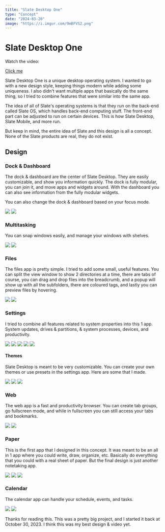 ```yaml
---
title: "Slate Desktop One"
type: "Concept"
date: "2024-03-20"
image: "https://i.imgur.com/9mBFVS2.png"
---
```


# Slate Desktop One

Watch the video:

[Click me](https://www.youtube.com/watch?v=Ir6WHnxKc10)

Slate Desktop One is a unique desktop operating system. I wanted to go with a new design style, keeping things modern while adding some uniqueness. I also didn't want multiple apps that basically do the same thing, so I tried to combine features that were similar into the same app.

The idea of all of Slate's operating systems is that they run on the back-end called Slate OS, which handles back-end computing stuff. The front-end part can be adjusted to run on certain devices. This is how Slate Desktop, Slate Mobile, and more run.

But keep in mind, the entire idea of Slate and this design is all a concept. None of the Slate products are real, they do not exist.

## Design

### Dock & Dashboard

The dock & dashboard are the center of Slate Desktop. They are easily customizable, and show you information quickly. The dock is fully modular, you can join it, and move apps and widgets around. With the dashboard you can also see information from the fully modular widgets.

You can also change the dock & dashboard based on your focus mode.

![](https://i.imgur.com/BZZS0zX.png)
![](https://i.imgur.com/bixSULl.png)

### Multitasking

You can snap windows easily, and manage your windows with shelves.

![](https://i.imgur.com/jLzi7p7.png)
![](https://i.imgur.com/jmacFqW.png)

### Files

The files app is pretty simple. I tried to add some small, useful features. You can split the view window to show 2 directories at a time, there are tabs of course, you can drag and drop files into the breadcrumb, and a popup will show up with all the subfolders, there are coloured tags, and lastly you can preview files by hovering.

![](https://i.imgur.com/Pc3v3r8.png)
![](https://i.imgur.com/3V3OAMy.png)

### Settings

I tried to combine all features related to system properties into this 1 app. System updates, drives & partitions, & system processes, devices, and productivity.

![](https://i.imgur.com/jvOllUg.png)
![](https://i.imgur.com/apgmJic.png)
![](https://i.imgur.com/OlBxGLl.png)
![](https://i.imgur.com/CSSI3GB.png)
![](https://i.imgur.com/NVESjQo.png)

#### Themes

Slate Desktop is meant to be very customizable. You can create your own themes or use presets in the settings app.
Here are some that I made.

![](https://i.imgur.com/O6yZjsD.png)
![](https://i.imgur.com/jPkfsAZ.png)
![](https://i.imgur.com/kwwzpc2.png)

### Web

The web app is a fast and productivity browser. You can create tab groups, go fullscreen mode, and while in fullscreen you can still access your tabs and bookmarks.

![](https://i.imgur.com/7YanUPt.png)
![](https://i.imgur.com/EiHz8HD.png)

### Paper

This is the first app that I designed in this concept. It was meant to be an all in 1 app where you could write, draw, organize, etc. Basically do everything that you could with a real sheet of paper. But the final design is just another notetaking app.

![](https://i.imgur.com/3CMjqcD.png)
![](https://i.imgur.com/p71ZHGW.png)
![](https://i.imgur.com/pgSU9HW.png)

### Calendar

The calendar app can handle your schedule, events, and tasks.

![](https://i.imgur.com/3KLgsfr.png)
![](https://i.imgur.com/Tj5UQZV.png)

Thanks for reading this. This was a pretty big project, and I started it back at October 30, 2023. I think this was my best design & video yet.
